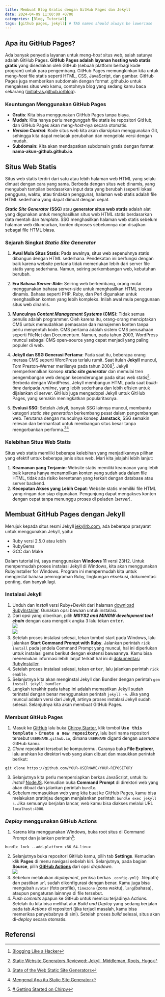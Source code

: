 ```yaml
---
title: Membuat Blog Gratis dengan GitHub Pages dan Jekyll
date: 2024-04-09 11:00:00 +0700
categories: [Blog, Tutorial]
tags: [github pages, jekyll] # TAG names should always be lowercase
---
```


## Apa itu GitHub Pages?
Ada banyak penyedia layanan untuk meng-*host* situs web, salah satunya adalah GitHub Pages. **GitHub Pages adalah layanan hosting web statis gratis** yang disediakan oleh GitHub (sebuah platform berbagi kode program) untuk para pengembang. GitHub Pages memungkinkan kita untuk meng-*host* file statis seperti HTML, CSS, JavaScript, dan gambar. GitHub Pages juga memberikan subdomain dengan format .github.io untuk mengakses situs web kamu, contohnya blog yang sedang kamu baca sekarang ([initial-as.github.io/blog](https://initial-as.github.io/blog)).
### Keuntungan Menggunakan GitHub Pages
-   **Gratis**: Kita bisa menggunakan GitHub Pages tanpa biaya.
-   **Mudah**: Kita hanya perlu mengunggah file statis ke repositori GitHub, dan GitHub Pages akan meng-*host*-nya secara otomatis.
-   ***Version Control***: Kode situs web kita akan diarsipkan menggunakan Git, sehingga kita dapat melacak perubahan dan mengelola versi dengan mudah.
-   **Subdomain**: Kita akan mendapatkan subdomain gratis dengan format  **nama-akun-github.github.io**.

## Situs Web Statis
Situs web statis terdiri dari satu atau lebih halaman web HTML yang selalu dimuat dengan cara yang sama. Berbeda dengan situs web dinamis, yang mengubah tampilan berdasarkan input data yang berubah (seperti lokasi pengguna, waktu, atau tindakan pengguna), halaman web statis adalah file HTML sederhana yang dapat dimuat dengan cepat.

***Static Site Generator* (SSG)** atau **generator situs web statis** adalah alat yang digunakan untuk menghasilkan situs web HTML statis berdasarkan data mentah dan *template*. SSG menghasilkan halaman web statis sebelum halaman web diluncurkan, konten diproses sebelumnya dan disajikan sebagai file HTML biasa.

### Sejarah Singkat *Static Site Generator*
1.  **Awal Mula Situs Statis**:
    Pada awalnya, situs web sepenuhnya statis dibangun dengan HTML sederhana. Pendekatan ini berfungsi dengan baik karena website pertama tidak memerlukan lebih dari server file statis yang sederhana. Namun, seiring perkembangan web, kebutuhan berubah.

2.  **Era Bahasa *Server-Side***: Seiring web berkembang, orang mulai menggunakan bahasa server-side untuk menghasilkan HTML secara dinamis. Bahasa seperti PHP, Ruby, dan Perl digunakan untuk menghasilkan konten yang lebih kompleks. Inilah awal mula penggunaan situs web dinamis.

3.  **Munculnya *Content Management Systems* (CMS)**: Tidak semua penulis adalah programmer. Oleh karena itu, orang-orang menciptakan CMS untuk memudahkan pemasaran dan manajemen konten tanpa perlu menyentuh kode. CMS pertama adalah sistem CMS perusahaan seperti FileNet dan Documentum. Namun, pada tahun 2003, WordPress muncul sebagai CMS open-source yang cepat menjadi yang paling populer di web.

4.  **Jekyll dan SSG Generasi Pertama**: Pada saat itu, beberapa orang merasa CMS seperti WordPress terlalu rumit. Saat itulah  **Jekyll**  muncul, Tom Preston-Werner merilisnya pada tahun 2008[^fn-nth-1]. Jekyll memperkenalkan konsep  ***static site generator*** dan memulai tren pengembangan web dengan kecenderungan pada situs web statis[^fn-nth-2]. Berbeda dengan WordPress, Jekyll membangun HTML pada saat  _build-time_  daripada  _runtime_, yang lebih sederhana dan lebih efisien untuk dijalankan di server. GitHub juga mengadopsi Jekyll untuk GitHub Pages, yang semakin meningkatkan popularitasnya.

5.  **Evolusi SSG**: Setelah Jekyll, banyak SSG lainnya muncul, membantu kategori  _static site generation_  berkembang pesat dalam pengembangan web. Terutama dengan munculnya konsep  **Jamstack**, SSG semakin relevan dan bermanfaat untuk membangun situs besar tanpa mengorbankan performa.[^fn-nth-3][^fn-nth-4]

### Kelebihan Situs Web Statis
Situs web statis memiliki beberapa kelebihan yang menjadikannya pilihan yang efektif untuk beberapa jenis situs web. Mari kita jelajahi lebih lanjut:
1.  **Keamanan yang Terjamin**: Website statis memiliki keamanan yang lebih baik karena hanya menampilkan konten yang sudah ada dalam file HTML, tidak ada risiko kerentanan yang terkait dengan database atau server backend.
2.  **Kecepatan Akses yang Lebih Cepat**:  Website statis memiliki file HTML yang ringan dan siap digunakan. Pengunjung dapat mengakses konten dengan cepat tanpa menunggu proses di peladen (*server*).

## Membuat GitHub Pages dengan Jekyll

Merujuk kepada situs resmi Jekyll [jekyllrb.com](https://jekyllrb.com/docs/), ada beberapa prasyarat untuk menggunakan Jekyll, yaitu:
-   Ruby versi  2.5.0 atau lebih
-   RubyGems
-   GCC dan Make

Dalam tutorial ini, saya menggunakan **Windows 11** versi 23H2. Untuk mempermudah proses instalasi Jekyll di Windows, kita akan menggunakan RubyInstaller for Windows. Program ini mempermudah kita untuk menginstal bahasa pemrograman Ruby, lingkungan eksekusi, dokumentasi penting, dan banyak lagi.

### Instalasi Jekyll
1. Unduh dan *install* versi Ruby+Devkit dari halaman [download RubyInstaller](https://rubyinstaller.org/downloads/). Gunakan opsi bawaan untuk instalasi.
2. Dari opsi yang diberikan, pilih ***MSYS2 and MINGW development tool chain*** dengan cara mengetik angka 3 lalu tekan <kbd>enter</kbd>.<br>![](/assets/img/posts/2024-04-09/instalasi-RubyInstaller-1.png)<br>![](/assets/img/posts/2024-04-09/instalasi-RubyInstaller-2.png)
3. Setelah proses instalasi selesai, tekan tombol start pada Windows, lalu jalankan **Start Command Prompt with Ruby**. Jalankan perintah `ridk install` pada jendela Command Prompt yang muncul, hal ini diperlukan untuk instalasi gems berikut dengan ekstensi bawaannya. Kamu bisa menemukan informasi lebih lanjut terkait hal ini di [dokumentasi RubyInstaller](https://github.com/oneclick/rubyinstaller2#using-the-installer-on-a-target-system). 
4. Setelah proses instalasi selesai, tekan <kbd>enter</kbd>, lalu jalankan perintah `ridk enable`.
5. Selanjutnya kita akan menginstal Jekyll dan Bundler dengan perintah `gem install jekyll bundler`
6. Langkah terakhir pada tahap ini adalah memastikan Jekyll sudah terinstal dengan benar menggunakan perintah `jekyll -v`. Jika yang muncul adalah versi dari Jekyll, artinya proses instalasi Jekyll sudah selesai. Selanjutnya kita akan membuat GitHub Pages.

### Membuat GitHub Pages
1. Masuk ke [GitHub](https://github.com) lalu buka [Chirpy Starter](https://github.com/cotes2020/chirpy-starter), klik tombol **<kbd>Use this template</kbd>** > **<kbd>Create a new repository</kbd>**, lalu beri nama repositori tersebut `USERNAME.github.io`, dimana `USERNAME` diganti dengan *username* GitHub kamu.
2. *Clone* repositori tersebut ke komputermu. Caranya buka **File Explorer**, lalu arahkan ke direktori web yang akan dibuat dan masukkan perintah berikut:
```console
git clone https://github.com/YOUR-USERNAME/YOUR-REPOSITORY
```
3. Selanjutnya kita perlu mempersiapkan berkas JavaScript, untuk itu *install* [NodeJS](https://nodejs.org/). Kemudian buka **Command Prompt** di direktori web yang akan dibuat dan jalankan perintah `bundle`.
4. Sebelum memasukkan web yang kita buat ke GitHub Pages, kamu bisa melakukan pratinjau dengan menjalankan perintah:
```bundle exec jekyll s```. Jika semuanya berjalan lancar, web kamu bisa diakses melalui URL `localhost:4000`.

### *Deploy* menggunakan GitHub Actions
1. Karena kita menggunakan Windows, buka root situs di Command Prompt dan jalankan perintah[^fn-nth-5]:
```console
bundle lock --add-platform x86_64-linux
```
2. Selanjutnya buka repositori GitHub kamu, pilih tab **Settings**. Kemudian klik **Pages** di menu navigasi sebelah kiri. Selanjutnya, pada bagian **Source**, pilih [**GitHub Actions**](https://docs.github.com/en/pages/getting-started-with-github-pages/configuring-a-publishing-source-for-your-github-pages-site#publishing-with-a-custom-github-actions-workflow) dari opsi *dropdown*.<br>![](/assets/img/posts/2024-04-09/github-actions.png)
3. Sebelum melakukan _deployment_, periksa berkas `_config.yml`{: .filepath} dan pastikan `url` sudah dikonfigurasi dengan benar. Kamu juga bisa mengubah `avatar` (foto profile), `timezone` (zona waktu), `lang`(bahasa), ataupun pengaturan lainnnya di file tersebut.
4. _Push commits_ apapun ke GitHub untuk memicu terjadinya _Actions_. Setelah itu kita bisa melihat alur _Build and Deploy_ yang sedang berjalan pada tab _Actions_ di repositori (jika terjadi masalah, kamu bisa memeriksa penyebabnya di sini). Setelah proses _build_ selesai, situs akan di-_deploy_ secara otomatis.

## Referensi
[^fn-nth-1]: [Blogging Like a Hacker](https://tom.preston-werner.com/2008/11/17/blogging-like-a-hacker.html)
[^fn-nth-2]: [Static Website Generators Reviewed: Jekyll, Middleman, Roots, Hugo](https://www.smashingmagazine.com/2015/11/static-website-generators-jekyll-middleman-roots-hugo-review/)
[^fn-nth-3]: [State of the Web Static Site Generators](https://dev.to/asyncbanana/state-of-the-web-static-site-generators-g6f)
[^fn-nth-4]: [Mengenal Apa itu Static Site Generator](https://www.codepolitan.com/blog/mengenal-apa-itu-ssg-static-site-generator/)
[^fn-nth-5]: [# Getting Started on Chirpy](https://chirpy.cotes.page/posts/getting-started/)
